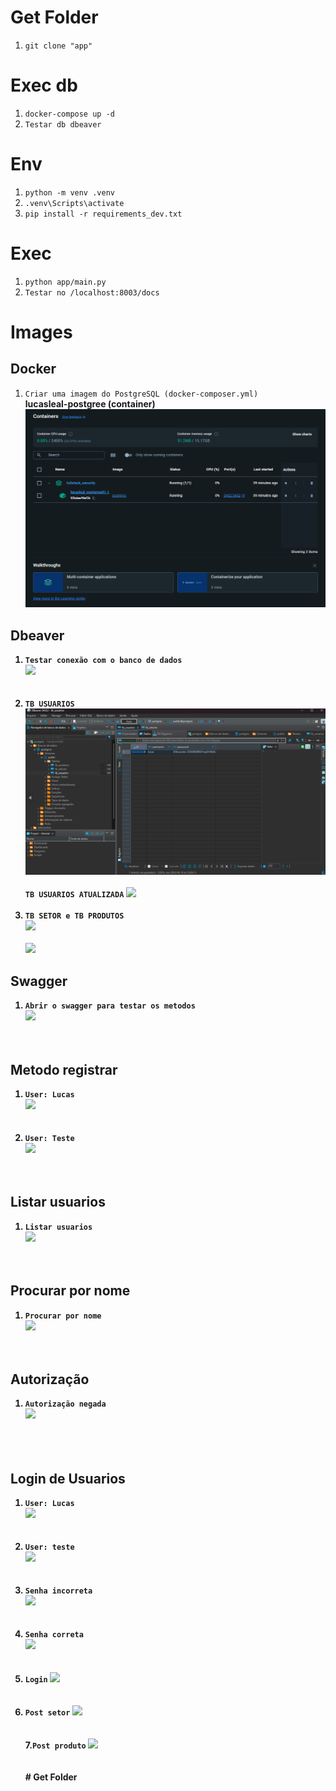 # Get Folder
1. ```git clone "app"```

# Exec db
1. ```docker-compose up -d```
1. ```Testar db dbeaver```

# Env
1. ```python -m venv .venv```
2. ```.venv\Scripts\activate```
3. ```pip install -r requirements_dev.txt```
 
# Exec
1. ```python app/main.py```
1. ```Testar no /localhost:8003/docs```

# Images

## Docker
1. ```Criar uma imagem do PostgreSQL (docker-composer.yml)```
   <br>
   <b>lucasleal-postgree (container)<b>
  <img src="lucasleal-postgree (container).png"><br>
## Dbeaver
1. ```Testar conexão com o banco de dados```
   <br>
   <img src="TesteDeConexãoComBD.png"><br>
   <br><br>
2. ```TB USUARIOS```
   <br>
   <img src="tabela_usuario.png"><br>
    <br>
   ```TB USUARIOS ATUALIZADA```
   <img src="tabela_usuario_atualizada.png"><br><br>
3. ```TB SETOR e TB PRODUTOS```
   <br>
   <img src="Tabela_Setores.png"><br>
   <br>
   <img src="Tabela_Produto.png"><br>

## Swagger
1. ```Abrir o swagger para testar os metodos```
   <br>
 <img src="AbrirOswagger.png"><br>
  <br><br>
## Metodo registrar
1. ```User: Lucas```
   <br>
   <img src="registo_lucas.png"><br><br><br>
2. ```User: Teste```
   <br>
   <img src="registo_teste.png"><br><br><br>
## Listar usuarios
1. ```Listar usuarios```
   <br>
  <img src="Listar_Usuario.png"><br>
  <br><br>
## Procurar por nome
1. ```Procurar por nome```
   <br>
  <img src="Procurar_por_nome.png"><br>
  <br><br>
## Autorização
1. ```Autorização negada```
   <br>
    <img src="autorização_negada.png"><br>
  <br><br>
           <br>
## Login de Usuarios
1. ```User: Lucas```
   <br>
  <img src="User_Lucas.png"><br>
  <br><br>
2. ```User: teste```
   <br>
  <img src="User_Teste.jpg"><br>
  <br><br>
3. ```Senha incorreta```
   <br>
  <img src="Senha_Incorreta.png"><br>
  <br><br>
4. ```Senha correta```
   <br>
  <img src="Senha_correta.png"><br>
  <br><br>
5. ```Login```
  <img src="Login.png"><br>
  <br><br>
6. ```Post setor```
    <img src="Post_Setor.png"><br>
  <br><br>
7.```Post produto```
 <img src="Post_Produto.png"><br>
  <br><br># Get Folder
